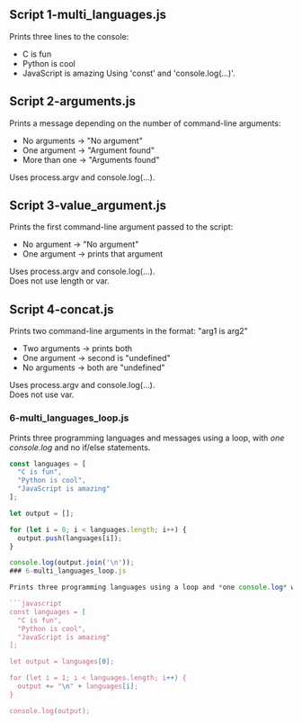 

## Script 1-multi_languages.js

Prints three lines to the console:
- C is fun
- Python is cool
- JavaScript is amazing
Using 'const' and 'console.log(...)'.
## Script 2-arguments.js

Prints a message depending on the number of command-line arguments:
- No arguments → "No argument"
- One argument → "Argument found"
- More than one → "Arguments found"

Uses process.argv and console.log(...).
## Script 3-value_argument.js

Prints the first command-line argument passed to the script:
- No argument → "No argument"
- One argument → prints that argument

Uses process.argv and console.log(...).  
Does not use length or var.
## Script 4-concat.js

Prints two command-line arguments in the format: "arg1 is arg2"
- Two arguments → prints both
- One argument → second is "undefined"
- No arguments → both are "undefined"

Uses process.argv and console.log(...).  
Does not use var.
### 6-multi_languages_loop.js

Prints three programming languages and messages using a loop, with *one console.log* and no if/else statements.

```javascript
const languages = [
  "C is fun",
  "Python is cool",
  "JavaScript is amazing"
];

let output = [];

for (let i = 0; i < languages.length; i++) {
  output.push(languages[i]);
}

console.log(output.join('\n'));
### 6-multi_languages_loop.js

Prints three programming languages using a loop and *one console.log* without if/else statements.

```javascript
const languages = [
  "C is fun",
  "Python is cool",
  "JavaScript is amazing"
];

let output = languages[0];

for (let i = 1; i < languages.length; i++) {
  output += "\n" + languages[i];
}

console.log(output);